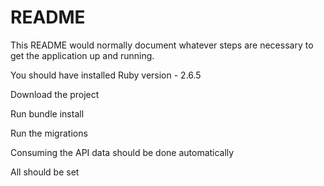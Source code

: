 # README

This README would normally document whatever steps are necessary to get the
application up and running.


You should have installed Ruby version - 2.6.5

Download the project

Run bundle install

Run the migrations

Consuming the API data should be done automatically

All should be set

